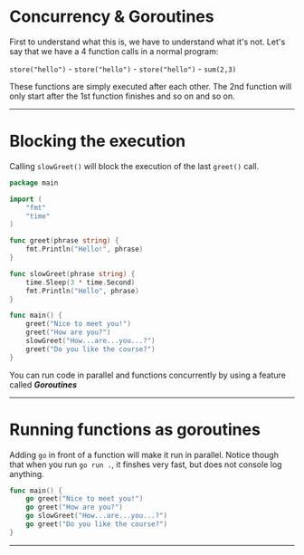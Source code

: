# Concurrency & Goroutines

First to understand what this is, we have to understand what it's not. Let's say that we have a 4 function calls in a normal program:

`store("hello")` - `store("hello")` - `store("hello")` - `sum(2,3)`

These functions are simply executed after each other. The 2nd function will only start after the 1st function finishes and so on and so on.

---

# Blocking the execution

Calling `slowGreet()` will block the execution of the last `greet()` call.

```go
package main

import (
	"fmt"
	"time"
)

func greet(phrase string) {
	fmt.Println("Hello!", phrase)
}

func slowGreet(phrase string) {
	time.Sleep(3 * time.Second)
	fmt.Println("Hello", phrase)
}

func main() {
	greet("Nice to meet you!")
	greet("How are you?")
	slowGreet("How...are...you...?")
	greet("Do you like the course?")
}
```

You can run code in parallel and functions concurrently by using a feature called **_Goroutines_**

---

# Running functions as goroutines

Adding `go` in front of a function will make it run in parallel. Notice though that when you run `go run .`, it finshes very fast, but does not console log anything.

```go
func main() {
	go greet("Nice to meet you!")
	go greet("How are you?")
	go slowGreet("How...are...you...?")
	go greet("Do you like the course?")
}
```

---
